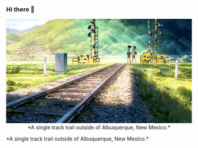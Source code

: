 ### Hi there 👋

<p align="center">
  <img src="https://github.com/KvnPrdtyaa/KvnPrdtyaa/blob/main/banner.gif"/>
  *A single track trail outside of Albuquerque, New Mexico.*
</p>
*A single track trail outside of Albuquerque, New Mexico.*
<!--
**KvnPrdtyaa/KvnPrdtyaa** is a ✨ _special_ ✨ repository because its `README.md` (this file) appears on your GitHub profile.

Here are some ideas to get you started:

- 🔭 I’m currently working on ...
- 🌱 I’m currently learning ...
- 👯 I’m looking to collaborate on ...
- 🤔 I’m looking for help with ...
- 💬 Ask me about ...
- 📫 How to reach me: ...
- 😄 Pronouns: ...
- ⚡ Fun fact: ...
-->
